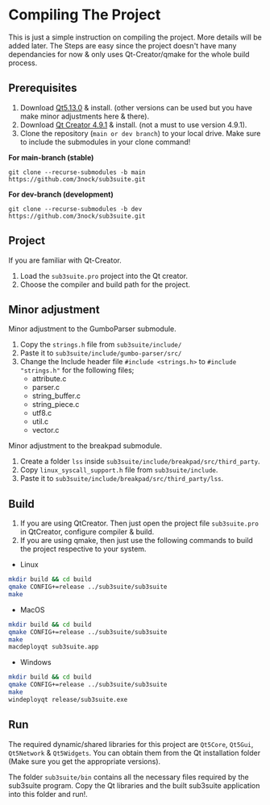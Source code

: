 # Compiling The Project

This is just a simple instruction on compiling the project. More details will be added later.
The Steps are easy since the project doesn't have many dependancies for now & only uses Qt-Creator/qmake for the whole build process.

## Prerequisites

1. Download [Qt5.13.0](https://download.qt.io/archive/qt/5.13/5.13.0) & install. (other versions can be used but you have make minor adjustments here & there).
2. Download [Qt Creator 4.9.1](https://www.qt.io/offline-installers) & install. (not a must to use version 4.9.1).
3. Clone the repository (`main or dev branch`) to your local drive. Make sure to include the submodules in your clone command!

 **For main-branch (stable)**
 
`git clone --recurse-submodules -b main https://github.com/3nock/sub3suite.git`

 **For dev-branch (development)**
 
`git clone --recurse-submodules -b dev https://github.com/3nock/sub3suite.git`

## Project

If you are familiar with Qt-Creator.
1. Load the `sub3suite.pro` project into the Qt creator.
2. Choose the compiler and build path for the project.

## Minor adjustment

Minor adjustment to the GumboParser submodule. 
1. Copy the `strings.h` file from `sub3suite/include/`
2. Paste it to `sub3suite/include/gumbo-parser/src/`
3. Change the Include header file `#include <strings.h>` to `#include "strings.h"` for the following files;
	- attribute.c
	- parser.c
	- string_buffer.c
	- string_piece.c
	- utf8.c
	- util.c
	- vector.c
	
Minor adjustment to the breakpad submodule.
1. Create a folder `lss` inside `sub3suite/include/breakpad/src/third_party`.
2. Copy `linux_syscall_support.h` file from `sub3suite/include`.
3. Paste it to `sub3suite/include/breakpad/src/third_party/lss`.
	
## Build

1. If you are using QtCreator. Then just open the project file `sub3suite.pro` in QtCreator, configure compiler & build.
2. If you are using qmake, then just use the following commands to build the project respective to your system.

- Linux
``` bash
mkdir build && cd build
qmake CONFIG+=release ../sub3suite/sub3suite
make
```

- MacOS
``` bash
mkdir build && cd build
qmake CONFIG+=release ../sub3suite/sub3suite
make
macdeployqt sub3suite.app
```

- Windows
``` bash
mkdir build && cd build
qmake CONFIG+=release ../sub3suite/sub3suite
make
windeployqt release/sub3suite.exe
```

## Run
The required dynamic/shared libraries for this project are `Qt5Core`, `Qt5Gui`, `Qt5Network` & `Qt5Widgets`. You can obtain them
from the Qt installation folder (Make sure you get the appropriate versions).

The folder `sub3suite/bin` contains all the necessary files required by the sub3suite program. Copy the Qt libraries and the built sub3suite
application into this folder and run!.